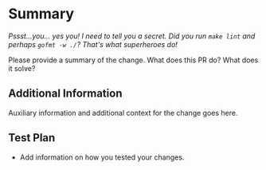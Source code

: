 # Summary

*Pssst...you... yes you! I need to tell you a secret. Did you run `make lint` and perhaps `gofmt -w ./`? That's what superheroes do!*

Please provide a summary of the change. What does this PR do? What does it solve?

## Additional Information

Auxiliary information and additional context for the change goes here.

## Test Plan

- Add information on how you tested your changes.